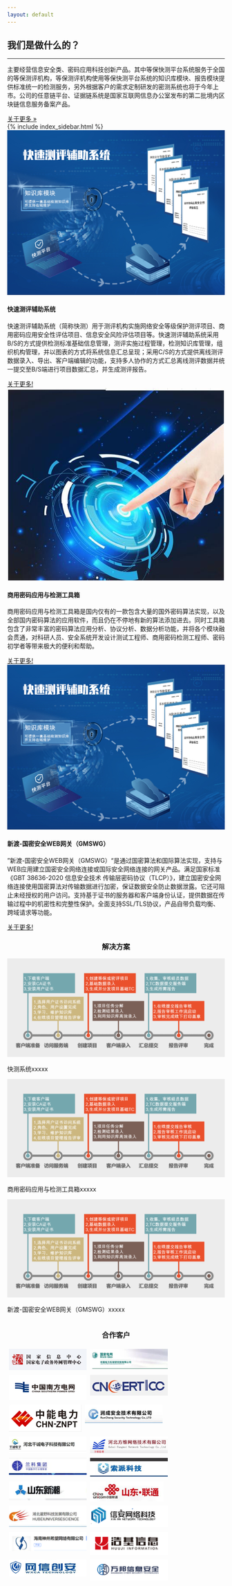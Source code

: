 ```yaml
---
layout: default
---
```


<div class="row">
  <div class="col-md-8 mb-5">
    <h2>我们是做什么的？</h2>
    <hr />
    <p>
      主要经营信息安全类、密码应用科技创新产品。其中等保快测平台系统服务于全国的等保测评机构，等保测评机构使用等保快测平台系统的知识库模块、报告模块提供标准统一的检测服务，另外根据客户的需求定制研发的密测系统也将于今年上市。公司的任意链平台、证据链系统是国家互联网信息办公室发布的第二批境内区块链信息服务备案产品。
    </p>
    <a class="btn btn-primary btn-lg" href="#">关于更多 &raquo;</a>
  </div>
  {% include index_sidebar.html %}
</div>


<!-- /.row -->

<div class="row">
  <div class="col-md-4 mb-5">
    <div class="card border-0 shadow h-100">
      <img class="card-img-top" src="/image/kuaice.jpg" alt="" />
      <div class="card-body">
        <h4 class="card-title">快速测评辅助系统</h4>
        <p class="card-text">
          快速测评辅助系统（简称快测）用于测评机构实施网络安全等级保护测评项目、商用密码应用安全性评估项目、信息安全风险评估项目等。快速测评辅助系统采用B/S的方式提供检测标准基础信息管理，测评实施过程管理，检测知识库管理，组织机构管理，并以图表的方式将系统信息汇总呈现；采用C/S的方式提供离线测评数据录入、导出、客户端编辑的功能，支持多人协作的方式汇总离线测评数据并统一提交至B/S端进行项目数据汇总，并生成测评报告。
        </p>
      </div>
      <div class="card-footer">
        <a href="#" class="btn btn-primary">关于更多!</a>
      </div>
    </div>
  </div>
  <div class="col-md-4 mb-5">
    <div class="card border-0 shadow h-100">
      <img class="card-img-top" src="/image/jiancegongjuxiang.jpg" alt="" />
      <div class="card-body">
        <h4 class="card-title">商用密码应用与检测工具箱</h4>
        <p class="card-text">
          商用密码应用与检测工具箱是国内仅有的一款包含大量的国外密码算法实现，以及全部国内密码算法的应用软件，而且仍在不停地有新的算法添加进去。同时工具箱包含了非常丰富的密码算法应用分析、协议分析、数据分析功能，并将各个模块融会贯通，对科研人员、安全系统开发设计测试工程师、商用密码检测工程师、密码初学者等带来极大的便利和帮助。
        </p>
      </div>
      <div class="card-footer">
        <a href="#" class="btn btn-primary">关于更多!</a>
      </div>
    </div>
  </div>
  <div class="col-md-4 mb-5">
    <div class="card border-0 shadow h-100">
      <img class="card-img-top" src="/image/wangguan.jpg" alt="" />
      <div class="card-body">
        <h4 class="card-title">新渡-国密安全WEB网关（GMSWG）</h4>
        <p class="card-text">
        ”新渡-国密安全WEB网关（GMSWG）“是通过国密算法和国际算法实现，支持与WEB应用建立国密安全网络连接或国际安全网络连接的网关产品。满足国家标准《GBT 38636-2020 信息安全技术 传输层密码协议（TLCP）》，建立国密安全网络连接使用国密算法对传输数据进行加密，保证数据安全防止数据泄露。它还可阻止未经授权的用户访问。支持基于证书的服务器和客户端身份认证，提供数据在传输过程中的机密性和完整性保护。全面支持SSL/TLS协议，产品自带负载均衡、跨域请求等功能。
        </p>
      </div>
      <div class="card-footer">
        <a href="#" class="btn btn-primary">关于更多!</a>
      </div>
    </div>
  </div>
</div>



<style>
   .buju {
    display: flex;
    flex-direction: row;
     width: 100%;
    flex-wrap: wrap;
  } 
    #bujuzi1 {
    flex-grow: 1;
  }
  #bujuzi2 {
    flex-grow: 2;

  }

.img1{

 max-width:180px;
    max-height:180px;
    width:auto;
    height:auto;

  margin:4px;

}

</style>

  <h3 style="width:100%;text-align: center;">解决方案</h3>
  <div class="row">
    <div class="buju">
      <div class="col-md-4 mb-5" id="bujuzi1">
        <div class="card border-0 shadow h-100">
          <img class="card-img-top" src="/image/kuaice.png" alt="" />
        </div>
      </div>
      <div class="mb-5" id="bujuzi2">
        <div class="card border-0 shadow h-100">
          <div class="card-body">
            <p class="card-text">
              快测系统xxxxx
            </p>
          </div>
        </div>
      </div>
    </div>
      <div class="buju">
      <div class="col-md-4 mb-5" id="bujuzi1">
        <div class="card border-0 shadow h-100">
          <img class="card-img-top" src="/image/kuaice.png" alt="" />
        </div>
      </div>
      <div class="mb-5" id="bujuzi2">
        <div class="card border-0 shadow h-100">
          <div class="card-body">
            <p class="card-text">
              商用密码应用与检测工具箱xxxxx
            </p>
          </div>
        </div>
      </div>
    </div>
      <div class="buju">
      <div class="col-md-4 mb-5" id="bujuzi1">
        <div class="card border-0 shadow h-100">
          <img class="card-img-top" src="/image/kuaice.png" alt="" />
        </div>
      </div>
      <div class="mb-5" id="bujuzi2">
        <div class="card border-0 shadow h-100">
          <div class="card-body">
            <p class="card-text">
              新渡-国密安全WEB网关（GMSWG）xxxxx
            </p>
          </div>
        </div>
      </div>
    </div>
  </div>

  <h3 style="width:100%;text-align: center;">合作客户</h3>

<div class="row">
<div class="buju">
      <div class="" id="bujuzi" style="text-align: center;">
         <img class="img1 img-object"  src="/image/hezuo/a.jpg" alt="" />
    </div>

 <div class="" id="bujuzi" style="text-align: center;">
  <img class="img1 img-object " src="/image/hezuo/b.jpg"  alt="" />
</div>

 <div class="" id="bujuzi" style="text-align: center;">
    <img class="img1 img-object " src="/image/hezuo/c.png"  alt="" />
</div>

 <div class="" id="bujuzi" style="text-align: center;">
    <img class="img1 img-object " src="/image/hezuo/d.jpg"  alt="" />
</div>
 <div class="" id="bujuzi" style="text-align: center;">
    <img class="img1 img-object " src="/image/hezuo/e.jpg"  alt="" />
</div>
 <div class="" id="bujuzi" style="text-align: center;">
    <img class="img1 img-object " src="/image/hezuo/f.jpg"  alt="" />
</div>
 <div class="" id="bujuzi" style="text-align: center;">
    <img class="img1 img-object " src="/image/hezuo/g.jpg"  alt="" />
</div>   
<div class="" id="bujuzi" style="text-align: center;">
         <img class="img1 img-object"  src="/image/hezuo/h.jpg" alt="" />
    </div>  
<div class="" id="bujuzi" style="text-align: center;">
         <img class="img1 img-object"  src="/image/hezuo/i.jpg" alt="" />
    </div>  
<div class="" id="bujuzi" style="text-align: center;">
         <img class="img1 img-object"  src="/image/hezuo/j.jpg" alt="" />
    </div> 
<div class="" id="bujuzi" style="text-align: center;">
         <img class="img1 img-object"  src="/image/hezuo/k.jpg" alt="" />
    </div>  
<div class="" id="bujuzi" style="text-align: center;">
         <img class="img1 img-object"  src="/image/hezuo/l.jpg" alt="" />
    </div>  
<div class="" id="bujuzi" style="text-align: center;">
         <img class="img1 img-object"  src="/image/hezuo/m.jpg" alt="" />
    </div><div class="" id="bujuzi" style="text-align: center;">
         <img class="img1 img-object"  src="/image/hezuo/n.jpg" alt="" />
    </div>  
<div class="" id="bujuzi" style="text-align: center;">
         <img class="img1 img-object"  src="/image/hezuo/o.jpg" alt="" />
    </div>  
<div class="" id="bujuzi" style="text-align: center;">
         <img class="img1 img-object"  src="/image/hezuo/p.jpg" alt="" />
    </div> 
<div class="" id="bujuzi" style="text-align: center;">
         <img class="img1 img-object"  src="/image/hezuo/q.jpg" alt="" />
    </div>  
<div class="" id="bujuzi" style="text-align: center;">
         <img class="img1 img-object"  src="/image/hezuo/r.jpg" alt="" />
    </div>  

</div>

<!-- /.row -->
